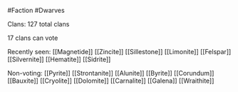 #Faction 
#Dwarves 

Clans: 
127 total clans

17 clans can vote

Recently seen:
[[Magnetide]]
[[Zincite]]
[[Sillestone]]
[[Limonite]]
[[Felspar]]
[[Silvernite]]
[[Hematite]]
[[Sidrite]]

Non-voting:
[[Pyrite]] 
[[Strontanite]]
[[Alunite]]
[[Byrite]]
[[Corundum]] 
[[Bauxite]]
[[Cryolite]]
[[Dolomite]]
[[Carnalite]]
[[Galena]]
[[Wraithite]]

